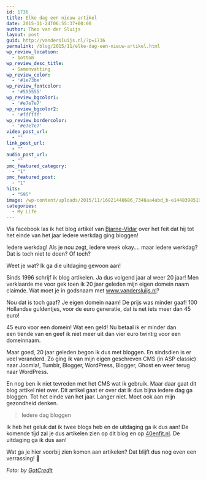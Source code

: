 ```yaml
---
id: 1736
title: Elke dag een nieuw artikel
date: 2015-11-24T06:55:37+00:00
author: Theo van der Sluijs
layout: post
guid: http://vandersluijs.nl/?p=1736
permalink: /blog/2015/11/elke-dag-een-nieuw-artikel.html
wp_review_location:
  - bottom
wp_review_desc_title:
  - Samenvatting
wp_review_color:
  - '#1e73be'
wp_review_fontcolor:
  - '#555555'
wp_review_bgcolor1:
  - '#e7e7e7'
wp_review_bgcolor2:
  - '#ffffff'
wp_review_bordercolor:
  - '#e7e7e7'
video_post_url:
  - ""
link_post_url:
  - ""
audio_post_url:
  - ""
pmc_featured_category:
  - "1"
pmc_featured_post:
  - "1"
hits:
  - "595"
image: /wp-content/uploads/2015/11/16821448686_7346aa4abd_b-e1448398519994.jpg
categories:
  - My Life
---
```

Via facebook las ik het blog artikel van <a href="http://bjarnvidar.nl/elke-dag-bloggen/" target="_blank">Bjarne-Vidar</a> over het feit dat hij tot het einde van het jaar iedere werkdag ging bloggen!

Iedere werkdag! Als je nou zegt, iedere week okay&#8230;. maar iedere werkdag? Dat is toch niet te doen? Of toch?

Weet je wat? Ik ga die uitdaging gewoon aan!<!--more-->

Sinds 1996 schrijf ik blog artikelen. Ja dus volgend jaar al weer 20 jaar! Men verklaarde me voor gek toen ik 20 jaar geleden mijn eigen domein naam claimde. Wat moet je in godsnaam met www.vandersluijs.nl?

Nou dat is toch gaaf? Je eigen domein naam! De prijs was minder gaaf! 100 Hollandse guldentjes, voor de euro generatie, dat is net iets meer dan 45 euro!

45 euro voor een domein! Wat een geld! Nu betaal ik er minder dan een tiende van en geef ik niet meer uit dan vier euro twintig voor een domeinnaam.

Maar goed, 20 jaar geleden begon ik dus met bloggen. En sindsdien is er veel veranderd. Zo ging ik van mijn eigen geschreven CMS (in ASP classic) naar Joomla!, Tumblr, Blogger, WordPress, Blogger, Ghost en weer terug naar WordPress.

En nog ben ik niet tevreden met het CMS wat ik gebruik. Maar daar gaat dit blog artikel niet over. Dit artikel gaat er over dat ik dus bijna iedere dag ga bloggen. Tot het einde van het jaar. Langer niet. Moet ook aan mijn gezondheid denken.

> Iedere dag bloggen

Ik heb het geluk dat ik twee blogs heb en de uitdaging ga ik dus aan! De komende tijd zal je dus artikelen zien op dit blog en op <a href="http://40enfit.nl" target="_blank">40enfit.nl</a>. De uitdaging ga ik dus aan!

Wat ga je hier voorbij zien komen aan artikelen? Dat blijft dus nog even een verrassing! 🙂

_Foto: by [GotCredit](https://www.flickr.com/photos/jakerust/)_